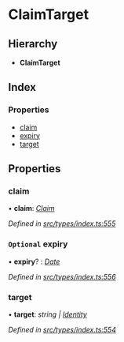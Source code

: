 # ClaimTarget

## Hierarchy

* **ClaimTarget**

## Index

### Properties

* [claim](claimtarget.md#claim)
* [expiry](claimtarget.md#optional-expiry)
* [target](claimtarget.md#target)

## Properties

### claim

• **claim**: [_Claim_](../globals.md#claim)

_Defined in_ [_src/types/index.ts:555_](https://github.com/PolymathNetwork/polymesh-sdk/blob/bf2b7a12/src/types/index.ts#L555)

### `Optional` expiry

• **expiry**? : [_Date_](../enums/transactionargumenttype.md#date)

_Defined in_ [_src/types/index.ts:556_](https://github.com/PolymathNetwork/polymesh-sdk/blob/bf2b7a12/src/types/index.ts#L556)

### target

• **target**: _string \|_ [_Identity_](../classes/identity.md)

_Defined in_ [_src/types/index.ts:554_](https://github.com/PolymathNetwork/polymesh-sdk/blob/bf2b7a12/src/types/index.ts#L554)

